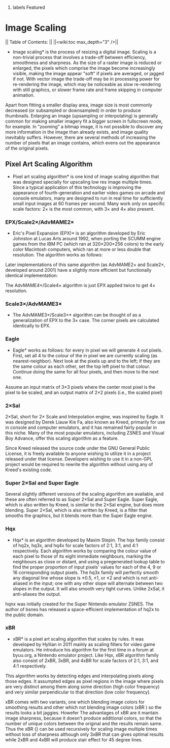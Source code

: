 1.  labels Featured

# Image Scaling

|| Table of Contents: || ||<wiki:toc max_depth="3" />||

  - Image scaling\* is the process of resizing a digital image. Scaling
    is a non-trivial process that involves a trade-off between
    efficiency, smoothness and sharpness. As the size of a raster image
    is reduced or enlarged, the pixels which comprise the image become
    increasingly visible, making the image appear "soft" if pixels are
    averaged, or jagged if not. With vector image the trade-off may be
    in processing power for re-rendering the image, which may be
    noticeable as slow re-rendering with still graphics, or slower frame
    rate and frame skipping in computer animation.

Apart from fitting a smaller display area, image size is most commonly
decreased (or subsampled or downsampled) in order to produce thumbnails.
Enlarging an image (upsampling or interpolating) is generally common for
making smaller imagery fit a bigger screen in fullscreen mode, for
example. In “zooming” a bitmap image, it is not possible to discover any
more information in the image than already exists, and image quality
inevitably suffers. However, there are several methods of increasing the
number of pixels that an image contains, which evens out the appearance
of the original pixels.

## Pixel Art Scaling Algorithm

  - Pixel art scaling algorithm\* is one kind of image scaling algorithm
    that was designed specially for upscaling low res image multiple
    times. Since a typical application of this technology is improving
    the appearance of fourth-generation and earlier video games on
    arcade and console emulators, many are designed to run in real time
    for sufficiently small input images at 60 frames per second. Many
    work only on specific scale factors: 2× is the most common, with 3×
    and 4× also present.

### EPX/Scale2×/AdvMAME2×

  - Eric's Pixel Expansion (EPX)\* is an algorithm developed by Eric
    Johnston at Lucas Arts around 1992, when porting the SCUMM engine
    games from the IBM PC (which ran at 320×200×256 colors) to the early
    color Macintosh computers, which ran at more or less double that
    resolution. The algorithm works as follows:

Later implementations of this same algorithm (as AdvMAME2× and Scale2×,
developed around 2001) have a slightly more efficient but functionally
identical implementation:

The AdvMAME4×/Scale4× algorithm is just EPX applied twice to get 4×
resolution.

### Scale3×/AdvMAME3×

  - The AdvMAME3×/Scale3×\* algorithm can be thought of as a
    generalization of EPX to the 3× case. The corner pixels are
    calculated identically to EPX.

### Eagle

  - Eagle\* works as follows: for every in pixel we will generate 4 out
    pixels. First, set all 4 to the colour of the in pixel we are
    currently scaling (as nearest-neighbor). Next look at the pixels up
    and to the left; if they are the same colour as each other, set the
    top left pixel to that colour. Continue doing the same for all four
    pixels, and then move to the next one.

Assume an input matrix of 3×3 pixels where the center most pixel is the
pixel to be scaled, and an output matrix of 2×2 pixels (i.e., the scaled
pixel)

### 2×SaI

2×SaI, short for 2× Scale and Interpolation engine, was inspired by
Eagle. It was designed by Derek Liauw Kie Fa, also known as Kreed,
primarily for use in console and computer emulators, and it has remained
fairly popular in this niche. Many of the most popular emulators,
including ZSNES and Visual Boy Advance, offer this scaling algorithm as
a feature.

Since Kreed released the source code under the GNU General Public
License, it is freely available to anyone wishing to utilize it in a
project released under that license. Developers wishing to use it in a
non-GPL project would be required to rewrite the algorithm without using
any of Kreed's existing code.

### Super 2×SaI and Super Eagle

Several slightly different versions of the scaling algorithm are
available, and these are often referred to as Super 2×SaI and Super
Eagle. Super Eagle, which is also written by Kreed, is similar to the
2×SaI engine, but does more blending. Super 2×SaI, which is also
written by Kreed, is a filter that smooths the graphics, but it blends
more than the Super Eagle engine.

### Hqx

  - Hqx\* is an algorithm developed by Maxim Stepin. The hqx family
    consist of hq2x, hq3x, and hq4x for scale factors of 2:1, 3:1, and
    4:1 respectively. Each algorithm works by comparing the colour value
    of each pixel to those of its eight immediate neighbours, marking
    the neighbours as close or distant, and using a pregenerated lookup
    table to find the proper proportion of input pixels' values for each
    of the 4, 9 or 16 corresponding output pixels. The hq3x family will
    perfectly smooth any diagonal line whose slope is ±0.5, ±1, or ±2
    and which is not anti-aliased in the input; one with any other slope
    will alternate between two slopes in the output. It will also smooth
    very tight curves. Unlike 2xSaI, it anti-aliases the output.

hqnx was initially created for the Super Nintendo emulator ZSNES. The
author of bsnes has released a space-efficient implementation of hq2x to
the public domain.

### xBR

  - xBR\* is a pixel art scaling algorithm that scales by rules. It was
    developed by Hyllian in 2011 mainly as scaling filters for video
    game emulators. He introduce his algorithm for the first time in a
    forum at byuu.org, a Nintendo emulator project. Like Hqx, xBR
    algorithm family also consist of 2xBR, 3xBR, and 4xBR for scale
    factors of 2:1, 3:1, and 4:1 respectively.

This algorithm works by detecting edges and interpolating pixels along
those edges. It assumpted edges as pixel regions in the image where
pixels are very distinct among them along some direction (high color
frequency) and very similar perpendicular to that direction (low color
frequency).

xBR comes with two variants, one which blending image colors for
smoothing results and other which not blending image colors (xBR
<NoBlend>) so the results looks a bit jaggies. Howefer The advantages of
xBR <NoBlend> are it mantain image sharpness, because it doesn't produce
additional colors, so that the number of unique colors between the
original and the results remain same. Thus the xBR {<noBlend>} can be
used recursively for scaling image multiple times without loss of
sharpness although only 3xBR <NoBlend> that can gives optimal results
while 2xBR <NoBlend> and 4xBR <NoBlend> will produce stair effect for 45
degree lines.
